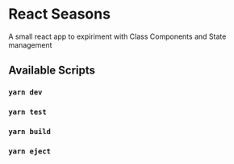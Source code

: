 # React Seasons
A small react app to expiriment with Class Components and State management

## Available Scripts
### `yarn dev`
### `yarn test`
### `yarn build`
### `yarn eject`